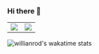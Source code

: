 ### Hi there 👋

<!--
**Fayst2D/Fayst2D** is a ✨ _special_ ✨ repository because its `README.md` (this file) appears on your GitHub profile.

Here are some ideas to get you started:

- 🔭 I’m currently working on ...
- 🌱 I’m currently learning ...
- 👯 I’m looking to collaborate on ...
- 🤔 I’m looking for help with ...
- 💬 Ask me about ...
- 📫 How to reach me: ...
- 😄 Pronouns: ...
- ⚡ Fun fact: ...
-->
<p align="center">

<table border=0>
  <tr>
      <td><img src ="https://github-readme-stats.vercel.app/api?username=Fayst2D&show_icons=true&theme=radical"/</td>
      <td><img src ="https://github-readme-stats.vercel.app/api/top-langs/?username=Fayst2D&layout=compact&hide=QMake&theme=radical"/></td>
  </tr>   
</table>

</p>





![willianrod's wakatime stats](https://github-readme-stats.vercel.app/api/wakatime?username=Fayst2D&theme=radical)

